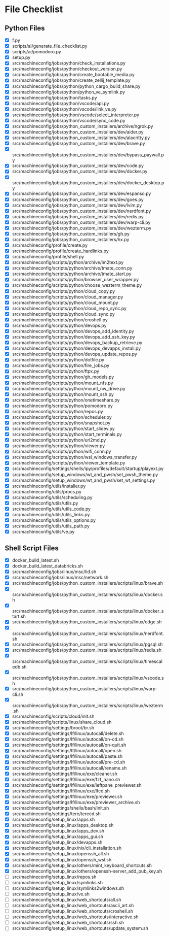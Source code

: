 # File Checklist

## Python Files

- [x] f.py
- [x] scripts/ai/generate_file_checklist.py
- [x] scripts/ai/pomodoro.py
- [x] setup.py
- [x] src/machineconfig/jobs/python/check_installations.py
- [x] src/machineconfig/jobs/python/checkout_version.py
- [x] src/machineconfig/jobs/python/create_bootable_media.py
- [x] src/machineconfig/jobs/python/create_zellij_template.py
- [x] src/machineconfig/jobs/python/python_cargo_build_share.py
- [x] src/machineconfig/jobs/python/python_ve_symlink.py
- [x] src/machineconfig/jobs/python/tasks.py
- [x] src/machineconfig/jobs/python/vscode/api.py
- [x] src/machineconfig/jobs/python/vscode/link_ve.py
- [x] src/machineconfig/jobs/python/vscode/select_interpreter.py
- [x] src/machineconfig/jobs/python/vscode/sync_code.py
- [x] src/machineconfig/jobs/python_custom_installers/archive/ngrok.py
- [x] src/machineconfig/jobs/python_custom_installers/dev/aider.py
- [x] src/machineconfig/jobs/python_custom_installers/dev/alacritty.py
- [x] src/machineconfig/jobs/python_custom_installers/dev/brave.py
- [x] src/machineconfig/jobs/python_custom_installers/dev/bypass_paywall.py
- [x] src/machineconfig/jobs/python_custom_installers/dev/code.py
- [x] src/machineconfig/jobs/python_custom_installers/dev/docker.py
- [x] src/machineconfig/jobs/python_custom_installers/dev/docker_desktop.py
- [x] src/machineconfig/jobs/python_custom_installers/dev/espanso.py
- [x] src/machineconfig/jobs/python_custom_installers/dev/goes.py
- [x] src/machineconfig/jobs/python_custom_installers/dev/lvim.py
- [x] src/machineconfig/jobs/python_custom_installers/dev/nerdfont.py
- [x] src/machineconfig/jobs/python_custom_installers/dev/redis.py
- [x] src/machineconfig/jobs/python_custom_installers/dev/warp-cli.py
- [x] src/machineconfig/jobs/python_custom_installers/dev/wezterm.py
- [x] src/machineconfig/jobs/python_custom_installers/gh.py
- [x] src/machineconfig/jobs/python_custom_installers/hx.py
- [x] src/machineconfig/profile/create.py
- [x] src/machineconfig/profile/create_hardlinks.py
- [x] src/machineconfig/profile/shell.py
- [x] src/machineconfig/scripts/python/archive/im2text.py
- [x] src/machineconfig/scripts/python/archive/tmate_conn.py
- [x] src/machineconfig/scripts/python/archive/tmate_start.py
- [x] src/machineconfig/scripts/python/browser_user_wrapper.py
- [x] src/machineconfig/scripts/python/choose_wezterm_theme.py
- [x] src/machineconfig/scripts/python/cloud_copy.py
- [x] src/machineconfig/scripts/python/cloud_manager.py
- [x] src/machineconfig/scripts/python/cloud_mount.py
- [x] src/machineconfig/scripts/python/cloud_repo_sync.py
- [x] src/machineconfig/scripts/python/cloud_sync.py
- [x] src/machineconfig/scripts/python/croshell.py
- [x] src/machineconfig/scripts/python/devops.py
- [x] src/machineconfig/scripts/python/devops_add_identity.py
- [x] src/machineconfig/scripts/python/devops_add_ssh_key.py
- [x] src/machineconfig/scripts/python/devops_backup_retrieve.py
- [x] src/machineconfig/scripts/python/devops_devapps_install.py
- [x] src/machineconfig/scripts/python/devops_update_repos.py
- [x] src/machineconfig/scripts/python/dotfile.py
- [x] src/machineconfig/scripts/python/fire_jobs.py
- [x] src/machineconfig/scripts/python/ftpx.py
- [x] src/machineconfig/scripts/python/gh_models.py
- [x] src/machineconfig/scripts/python/mount_nfs.py
- [x] src/machineconfig/scripts/python/mount_nw_drive.py
- [x] src/machineconfig/scripts/python/mount_ssh.py
- [x] src/machineconfig/scripts/python/onetimeshare.py
- [x] src/machineconfig/scripts/python/pomodoro.py
- [x] src/machineconfig/scripts/python/repos.py
- [x] src/machineconfig/scripts/python/scheduler.py
- [x] src/machineconfig/scripts/python/snapshot.py
- [x] src/machineconfig/scripts/python/start_slidev.py
- [x] src/machineconfig/scripts/python/start_terminals.py
- [x] src/machineconfig/scripts/python/url2md.py
- [x] src/machineconfig/scripts/python/viewer.py
- [x] src/machineconfig/scripts/python/wifi_conn.py
- [x] src/machineconfig/scripts/python/wsl_windows_transfer.py
- [x] src/machineconfig/scripts/python/viewer_template.py
- [x] src/machineconfig/settings/shells/ipy/profiles/default/startup/playext.py
- [x] src/machineconfig/setup_windows/wt_and_pwsh/set_pwsh_theme.py
- [x] src/machineconfig/setup_windows/wt_and_pwsh/set_wt_settings.py
- [x] src/machineconfig/utils/installer.py
- [x] src/machineconfig/utils/procs.py
- [x] src/machineconfig/utils/scheduling.py
- [x] src/machineconfig/utils/utils.py
- [x] src/machineconfig/utils/utils_code.py
- [x] src/machineconfig/utils/utils_links.py
- [x] src/machineconfig/utils/utils_options.py
- [x] src/machineconfig/utils/utils_path.py
- [x] src/machineconfig/utils/ve.py

## Shell Script Files

- [x] docker_build_latest.sh
- [x] docker_build_latest_databricks.sh
- [x] src/machineconfig/jobs/linux/msc/lid.sh
- [x] src/machineconfig/jobs/linux/msc/network.sh
- [x] src/machineconfig/jobs/python_custom_installers/scripts/linux/brave.sh
- [x] src/machineconfig/jobs/python_custom_installers/scripts/linux/docker.sh
- [x] src/machineconfig/jobs/python_custom_installers/scripts/linux/docker_start.sh
- [x] src/machineconfig/jobs/python_custom_installers/scripts/linux/edge.sh
- [x] src/machineconfig/jobs/python_custom_installers/scripts/linux/nerdfont.sh
- [x] src/machineconfig/jobs/python_custom_installers/scripts/linux/pgsql.sh
- [x] src/machineconfig/jobs/python_custom_installers/scripts/linux/redis.sh
- [x] src/machineconfig/jobs/python_custom_installers/scripts/linux/timescaledb.sh
- [x] src/machineconfig/jobs/python_custom_installers/scripts/linux/vscode.sh
- [x] src/machineconfig/jobs/python_custom_installers/scripts/linux/warp-cli.sh
- [x] src/machineconfig/jobs/python_custom_installers/scripts/linux/wezterm.sh
- [x] src/machineconfig/scripts/cloud/init.sh
- [x] src/machineconfig/scripts/linux/share_cloud.sh
- [x] src/machineconfig/settings/broot/br.sh
- [x] src/machineconfig/settings/lf/linux/autocall/delete.sh
- [x] src/machineconfig/settings/lf/linux/autocall/on-cd.sh
- [x] src/machineconfig/settings/lf/linux/autocall/on-quit.sh
- [x] src/machineconfig/settings/lf/linux/autocall/open.sh
- [x] src/machineconfig/settings/lf/linux/autocall/paste.sh
- [x] src/machineconfig/settings/lf/linux/autocall/pre-cd.sh
- [x] src/machineconfig/settings/lf/linux/autocall/rename.sh
- [x] src/machineconfig/settings/lf/linux/exe/cleaner.sh
- [x] src/machineconfig/settings/lf/linux/exe/fzf_nano.sh
- [x] src/machineconfig/settings/lf/linux/exe/leftpane_previewer.sh
- [x] src/machineconfig/settings/lf/linux/exe/lfcd.sh
- [x] src/machineconfig/settings/lf/linux/exe/previewer.sh
- [x] src/machineconfig/settings/lf/linux/exe/previewer_archive.sh
- [x] src/machineconfig/settings/shells/bash/init.sh
- [x] src/machineconfig/settings/tere/terecd.sh
- [x] src/machineconfig/setup_linux/apps.sh
- [x] src/machineconfig/setup_linux/apps_desktop.sh
- [x] src/machineconfig/setup_linux/apps_dev.sh
- [x] src/machineconfig/setup_linux/apps_gui.sh
- [x] src/machineconfig/setup_linux/devapps.sh
- [x] src/machineconfig/setup_linux/nix/cli_installation.sh
- [x] src/machineconfig/setup_linux/openssh_all.sh
- [x] src/machineconfig/setup_linux/openssh_wsl.sh
- [x] src/machineconfig/setup_linux/others/mint_keyboard_shortcuts.sh
- [x] src/machineconfig/setup_linux/others/openssh-server_add_pub_key.sh
- [ ] src/machineconfig/setup_linux/repos.sh
- [ ] src/machineconfig/setup_linux/symlinks.sh
- [ ] src/machineconfig/setup_linux/symlinks2windows.sh
- [ ] src/machineconfig/setup_linux/ve.sh
- [ ] src/machineconfig/setup_linux/web_shortcuts/all.sh
- [ ] src/machineconfig/setup_linux/web_shortcuts/ascii_art.sh
- [ ] src/machineconfig/setup_linux/web_shortcuts/croshell.sh
- [ ] src/machineconfig/setup_linux/web_shortcuts/interactive.sh
- [ ] src/machineconfig/setup_linux/web_shortcuts/ssh.sh
- [ ] src/machineconfig/setup_linux/web_shortcuts/update_system.sh
